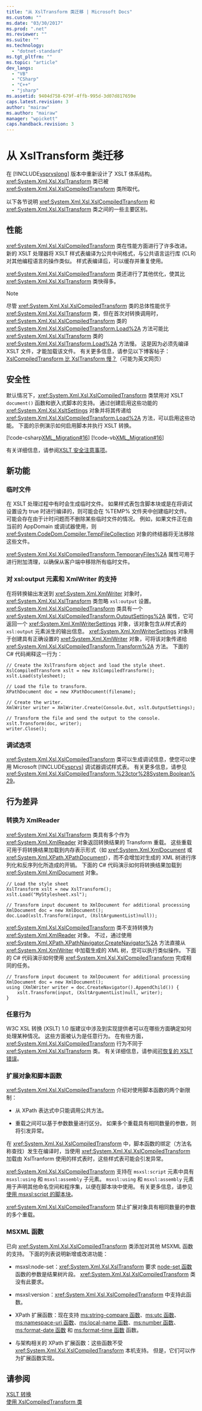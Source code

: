 ```yaml
---
title: "从 XslTransform 类迁移 | Microsoft Docs"
ms.custom: ""
ms.date: "03/30/2017"
ms.prod: ".net"
ms.reviewer: ""
ms.suite: ""
ms.technology: 
  - "dotnet-standard"
ms.tgt_pltfrm: ""
ms.topic: "article"
dev_langs: 
  - "VB"
  - "CSharp"
  - "C++"
  - "jsharp"
ms.assetid: 9404d758-679f-4ffb-995d-3d07d817659e
caps.latest.revision: 3
author: "mairaw"
ms.author: "mairaw"
manager: "wpickett"
caps.handback.revision: 3
---
```

# 从 XslTransform 类迁移
在 [!INCLUDE[vsprvslong](../../../../includes/vsprvslong-md.md)] 版本中重新设计了 XSLT 体系结构。  <xref:System.Xml.Xsl.XslTransform> 类已被 <xref:System.Xml.Xsl.XslCompiledTransform> 类所取代。  
  
 以下各节说明 <xref:System.Xml.Xsl.XslCompiledTransform> 和 <xref:System.Xml.Xsl.XslTransform> 类之间的一些主要区别。  
  
## 性能  
 <xref:System.Xml.Xsl.XslCompiledTransform> 类在性能方面进行了许多改进。  新的 XSLT 处理器将 XSLT 样式表编译为公共中间格式，与公共语言运行库 \(CLR\) 对其他编程语言的操作类似。  样式表编译后，可以缓存并重复使用。  
  
 <xref:System.Xml.Xsl.XslCompiledTransform> 类还进行了其他优化，使其比 <xref:System.Xml.Xsl.XslTransform> 类快得多。  
  
> [!NOTE]
>  尽管 <xref:System.Xml.Xsl.XslCompiledTransform> 类的总体性能优于 <xref:System.Xml.Xsl.XslTransform> 类，但在首次对转换调用时，<xref:System.Xml.Xsl.XslCompiledTransform> 类的 <xref:System.Xml.Xsl.XslCompiledTransform.Load%2A> 方法可能比 <xref:System.Xml.Xsl.XslTransform> 类的 <xref:System.Xml.Xsl.XslTransform.Load%2A> 方法慢。  这是因为必须先编译 XSLT 文件，才能加载该文件。  有关更多信息，请参见以下博客帖子：[XslCompiledTransform 比 XslTransform 慢？](http://go.microsoft.com/fwlink/?LinkId=130590)（可能为英文网页）  
  
## 安全性  
 默认情况下，<xref:System.Xml.Xsl.XslCompiledTransform> 类禁用对 XSLT `document()` 函数和嵌入式脚本的支持。  通过创建启用这些功能的 <xref:System.Xml.Xsl.XsltSettings> 对象并将其传递给 <xref:System.Xml.Xsl.XslCompiledTransform.Load%2A> 方法，可以启用这些功能。  下面的示例演示如何启用脚本并执行 XSLT 转换。  
  
 [!code-csharp[XML_Migration#16](../../../../samples/snippets/csharp/VS_Snippets_Data/XML_Migration/CS/migration.cs#16)]
 [!code-vb[XML_Migration#16](../../../../samples/snippets/visualbasic/VS_Snippets_Data/XML_Migration/VB/migration.vb#16)]  
  
 有关详细信息，请参阅[XSLT 安全注意事项](../../../../docs/standard/data/xml/xslt-security-considerations.md)。  
  
## 新功能  
  
### 临时文件  
 在 XSLT 处理过程中有时会生成临时文件。  如果样式表包含脚本块或是在将调试设置设为 true 时进行编译的，则可能会在 %TEMP% 文件夹中创建临时文件。  可能会存在由于计时问题而不删除某些临时文件的情况。  例如，如果文件正在由当前的 AppDomain 或调试器使用，则 <xref:System.CodeDom.Compiler.TempFileCollection> 对象的终结器将无法移除这些文件。  
  
 <xref:System.Xml.Xsl.XslCompiledTransform.TemporaryFiles%2A> 属性可用于进行附加清理，以确保从客户端中移除所有临时文件。  
  
### 对 xsl:output 元素和 XmlWriter 的支持  
 在将转换输出发送到 <xref:System.Xml.XmlWriter> 对象时，<xref:System.Xml.Xsl.XslTransform> 类忽略 `xsl:output` 设置。  <xref:System.Xml.Xsl.XslCompiledTransform> 类具有一个 <xref:System.Xml.Xsl.XslCompiledTransform.OutputSettings%2A> 属性，它可返回一个 <xref:System.Xml.XmlWriterSettings> 对象，该对象包含从样式表的 `xsl:output` 元素派生的输出信息。  <xref:System.Xml.XmlWriterSettings> 对象用于创建具有正确设置的 <xref:System.Xml.XmlWriter> 对象，可将该对象传递给 <xref:System.Xml.Xsl.XslCompiledTransform.Transform%2A> 方法。  下面的 C\# 代码阐释这一行为：  
  
```  
// Create the XslTransform object and load the style sheet.  
XslCompiledTransform xslt = new XslCompiledTransform();  
xslt.Load(stylesheet);  
  
// Load the file to transform.  
XPathDocument doc = new XPathDocument(filename);  
  
// Create the writer.  
XmlWriter writer = XmlWriter.Create(Console.Out, xslt.OutputSettings);  
  
// Transform the file and send the output to the console.  
xslt.Transform(doc, writer);  
writer.Close();  
```  
  
### 调试选项  
 <xref:System.Xml.Xsl.XslCompiledTransform> 类可以生成调试信息，使您可以使用 Microsoft [!INCLUDE[vsprvs](../../../../includes/vsprvs-md.md)] 调试器调试样式表。  有关更多信息，请参见<xref:System.Xml.Xsl.XslCompiledTransform.%23ctor%28System.Boolean%29>。  
  
## 行为差异  
  
### 转换为 XmlReader  
 <xref:System.Xml.Xsl.XslTransform> 类具有多个作为 <xref:System.Xml.XmlReader> 对象返回转换结果的 Transform 重载。  这些重载可用于将转换结果加载到内存表示形式（如 <xref:System.Xml.XmlDocument> 或 <xref:System.Xml.XPath.XPathDocument>），而不会增加对生成的 XML 树进行序列化和反序列化所造成的开销。  下面的 C\# 代码演示如何将转换结果加载到 <xref:System.Xml.XmlDocument> 对象。  
  
```  
// Load the style sheet  
XslTransform xslt = new XslTransform();  
xslt.Load("MyStylesheet.xsl");  
  
// Transform input document to XmlDocument for additional processing  
XmlDocument doc = new XmlDocument();  
doc.Load(xslt.Transform(input, (XsltArgumentList)null));  
```  
  
 <xref:System.Xml.Xsl.XslCompiledTransform> 类不支持转换为 <xref:System.Xml.XmlReader> 对象。  不过，通过使用 <xref:System.Xml.XPath.XPathNavigator.CreateNavigator%2A> 方法直接从 <xref:System.Xml.XmlWriter> 中加载生成的 XML 树，您可以执行类似操作。  下面的 C\# 代码演示如何使用 <xref:System.Xml.Xsl.XslCompiledTransform> 完成相同的任务。  
  
```  
// Transform input document to XmlDocument for additional processing  
XmlDocument doc = new XmlDocument();  
using (XmlWriter writer = doc.CreateNavigator().AppendChild()) {  
    xslt.Transform(input, (XsltArgumentList)null, writer);  
}  
```  
  
### 任意行为  
 W3C XSL 转换 \(XSLT\) 1.0 版建议中涉及到实现提供者可以在哪些方面确定如何处理某种情况。  这些方面被认为是任意行为。  在有些方面，<xref:System.Xml.Xsl.XslCompiledTransform> 行为不同于 <xref:System.Xml.Xsl.XslTransform> 类。  有关详细信息，请参阅[可恢复的 XSLT 错误](../../../../docs/standard/data/xml/recoverable-xslt-errors.md)。  
  
### 扩展对象和脚本函数  
 <xref:System.Xml.Xsl.XslCompiledTransform> 介绍对使用脚本函数的两个新限制：  
  
-   从 XPath 表达式中只能调用公共方法。  
  
-   重载之间可以基于参数数量进行区分。  如果多个重载具有相同数量的参数，则将引发异常。  
  
 在 <xref:System.Xml.Xsl.XslCompiledTransform> 中，脚本函数的绑定（方法名称查找）发生在编译时，当使用 <xref:System.Xml.Xsl.XslCompiledTransform> 加载由 XslTranform 使用的样式表时，这些样式表可能会引发异常。  
  
 <xref:System.Xml.Xsl.XslCompiledTransform> 支持在 `msxsl:script` 元素中具有 `msxsl:using` 和 `msxsl:assembly` 子元素。  `msxsl:using` 和 `msxsl:assembly` 元素用于声明其他命名空间和程序集，以便在脚本块中使用。  有关更多信息，请参见[使用 msxsl:script 的脚本块](../../../../docs/standard/data/xml/script-blocks-using-msxsl-script.md)。  
  
 <xref:System.Xml.Xsl.XslCompiledTransform> 禁止扩展对象具有相同数量的参数的多个重载。  
  
### MSXML 函数  
 已向 <xref:System.Xml.Xsl.XslCompiledTransform> 类添加对其他 MSXML 函数的支持。  下面的列表说明新增或改进功能：  
  
-   msxsl:node\-set：<xref:System.Xml.Xsl.XslTransform> 要求 [node\-set 函数](http://msdn.microsoft.com/zh-cn/87b6b3f4-16f4-4fa3-8103-d62a679ac2a7) 函数的参数是结果树片段。  <xref:System.Xml.Xsl.XslCompiledTransform> 类没有此要求。  
  
-   msxsl:version：<xref:System.Xml.Xsl.XslCompiledTransform> 中支持此函数。  
  
-   XPath 扩展函数：现在支持 [ms:string\-compare 函数](http://msdn.microsoft.com/zh-cn/20616b82-9e27-444c-b714-4f1e09b73aee)、[ms:utc 函数](http://msdn.microsoft.com/zh-cn/ef26fc88-84c6-4fb9-9c3b-f2f5264b864f)、[ms:namespace\-uri 函数](http://msdn.microsoft.com/zh-cn/91f9cabf-ab93-4dbe-9c12-e6a75214f4c7)、[ms:local\-name 函数](http://msdn.microsoft.com/zh-cn/10ed60a1-17a9-4d74-8b98-7940ac97c0b5)、[ms:number 函数](http://msdn.microsoft.com/zh-cn/b94fc08e-1f31-4f48-b1a8-6d78c1b5d954)、[ms:format\-date 函数](http://msdn.microsoft.com/zh-cn/51f35609-89a9-4098-a166-88bf01300bf5) 和 [ms:format\-time 函数](http://msdn.microsoft.com/zh-cn/e5c2df2d-e8fb-4a8f-bfc0-db84ea12a5d5) 函数。  
  
-   与架构相关的 XPath 扩展函数：这些函数不受 <xref:System.Xml.Xsl.XslCompiledTransform> 本机支持。  但是，它们可以作为扩展函数实现。  
  
## 请参阅  
 [XSLT 转换](../../../../docs/standard/data/xml/xslt-transformations.md)   
 [使用 XslCompiledTransform 类](../../../../docs/standard/data/xml/using-the-xslcompiledtransform-class.md)